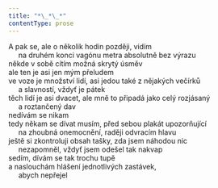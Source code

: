 ```yaml
---
title: "*\_*\_*"
contentType: prose
---
```


<section>

A pak se, ale o několik hodin později, vidím  
     na druhém konci vagónu metra absolutně bez výrazu  
někde v sobě cítím možná skrytý úsměv  
ale ten je asi jen mým přeludem  
ve voze je množství lidí, asi jedou také z nějakých večírků  
     a slavností, vždyť je pátek  
těch lidí je asi dvacet, ale mně to připadá jako celý rozjásaný  
     a roztančený dav  
nedívám se nikam  
tedy někam se dívat musím, před sebou plakát upozorňující  
     na zhoubná onemocnění, raději odvracím hlavu  
ještě si zkontroluji obsah tašky, zda jsem náhodou nic  
     nezapomněl, vždyť jsem odešel tak nakvap  
sedím, dívám se tak trochu tupě  
a naslouchám hlášení jednotlivých zastávek,  
     abych nepřejel

</section>

